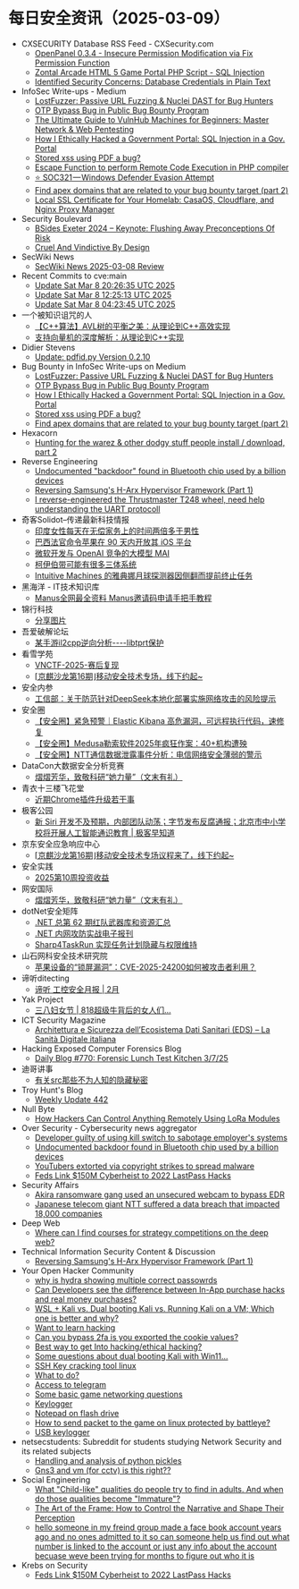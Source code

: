 # 每日安全资讯（2025-03-09）

- CXSECURITY Database RSS Feed - CXSecurity.com
  - [OpenPanel 0.3.4 - Insecure Permission Modification via Fix Permission Function](https://cxsecurity.com/issue/WLB-2025030010)
  - [Zontal Arcade HTML 5 Game Portal PHP Script - SQL Injection](https://cxsecurity.com/issue/WLB-2025030009)
  - [Identified Security Concerns: Database Credentials in Plain Text](https://cxsecurity.com/issue/WLB-2025030008)
- InfoSec Write-ups - Medium
  - [LostFuzzer: Passive URL Fuzzing & Nuclei DAST for Bug Hunters](https://infosecwriteups.com/lostfuzzer-passive-url-fuzzing-nuclei-dast-for-bug-hunters-a33501b9563b?source=rss----7b722bfd1b8d---4)
  - [OTP Bypass Bug in Public Bug Bounty Program](https://infosecwriteups.com/otp-bypass-bug-in-public-bug-bounty-program-5554eafc18ab?source=rss----7b722bfd1b8d---4)
  - [The Ultimate Guide to VulnHub Machines for Beginners: Master Network & Web Pentesting](https://infosecwriteups.com/the-ultimate-guide-to-vulnhub-machines-for-beginners-master-network-web-pentesting-8476a79315ae?source=rss----7b722bfd1b8d---4)
  - [How I Ethically Hacked a Government Portal: SQL Injection in a Gov. Portal](https://infosecwriteups.com/how-i-ethically-hacked-a-government-portal-sql-injection-in-a-gov-portal-9682869e5999?source=rss----7b722bfd1b8d---4)
  - [Stored xss using PDF  a bug?](https://infosecwriteups.com/stored-xss-using-pdf-a-bug-0690125015bb?source=rss----7b722bfd1b8d---4)
  - [Escape Function to perform Remote Code Execution in PHP compiler](https://infosecwriteups.com/escape-function-to-perform-remote-code-execution-in-php-compiler-709fd484b84f?source=rss----7b722bfd1b8d---4)
  - [⭐ SOC321 — Windows Defender Evasion Attempt](https://infosecwriteups.com/soc321-windows-defender-evasion-attempt-585b7f316f8a?source=rss----7b722bfd1b8d---4)
  - [Find apex domains that are related to your bug bounty target (part 2)](https://infosecwriteups.com/find-apex-domains-that-are-related-to-your-bug-bounty-target-part-2-e60644fd3cf8?source=rss----7b722bfd1b8d---4)
  - [Local SSL Certificate for Your Homelab: CasaOS, Cloudflare, and Nginx Proxy Manager](https://infosecwriteups.com/local-ssl-certificate-for-your-homelab-4c42a6db0e80?source=rss----7b722bfd1b8d---4)
- Security Boulevard
  - [BSides Exeter 2024 – Keynote: Flushing Away Preconceptions Of Risk](https://securityboulevard.com/2025/03/bsides-exeter-2024-keynote-flushing-away-preconceptions-of-risk/?utm_source=rss&utm_medium=rss&utm_campaign=bsides-exeter-2024-keynote-flushing-away-preconceptions-of-risk)
  - [Cruel And Vindictive By Design](https://securityboulevard.com/2025/03/cruel-and-vindictive-by-design/?utm_source=rss&utm_medium=rss&utm_campaign=cruel-and-vindictive-by-design)
- SecWiki News
  - [SecWiki News 2025-03-08 Review](http://www.sec-wiki.com/?2025-03-08)
- Recent Commits to cve:main
  - [Update Sat Mar  8 20:26:35 UTC 2025](https://github.com/trickest/cve/commit/379d5351f2ee1c2f55afa0c057a460f22ddf3ac4)
  - [Update Sat Mar  8 12:25:13 UTC 2025](https://github.com/trickest/cve/commit/3c290b0317548d62dc78301aaaf180920be4a145)
  - [Update Sat Mar  8 04:23:45 UTC 2025](https://github.com/trickest/cve/commit/2ec5f56ea829a74bd0f6f2c1308f7a1f61b52819)
- 一个被知识诅咒的人
  - [【C++算法】AVL树的平衡之美：从理论到C++高效实现](https://blog.csdn.net/nokiaguy/article/details/146122627)
  - [支持向量机的深度解析：从理论到C++实现](https://blog.csdn.net/nokiaguy/article/details/146122533)
- Didier Stevens
  - [Update: pdfid.py Version 0.2.10](https://blog.didierstevens.com/2025/03/08/update-pdfid-py-version-0-2-10/)
- Bug Bounty in InfoSec Write-ups on Medium
  - [LostFuzzer: Passive URL Fuzzing & Nuclei DAST for Bug Hunters](https://infosecwriteups.com/lostfuzzer-passive-url-fuzzing-nuclei-dast-for-bug-hunters-a33501b9563b?source=rss----7b722bfd1b8d--bug_bounty)
  - [OTP Bypass Bug in Public Bug Bounty Program](https://infosecwriteups.com/otp-bypass-bug-in-public-bug-bounty-program-5554eafc18ab?source=rss----7b722bfd1b8d--bug_bounty)
  - [How I Ethically Hacked a Government Portal: SQL Injection in a Gov. Portal](https://infosecwriteups.com/how-i-ethically-hacked-a-government-portal-sql-injection-in-a-gov-portal-9682869e5999?source=rss----7b722bfd1b8d--bug_bounty)
  - [Stored xss using PDF  a bug?](https://infosecwriteups.com/stored-xss-using-pdf-a-bug-0690125015bb?source=rss----7b722bfd1b8d--bug_bounty)
  - [Find apex domains that are related to your bug bounty target (part 2)](https://infosecwriteups.com/find-apex-domains-that-are-related-to-your-bug-bounty-target-part-2-e60644fd3cf8?source=rss----7b722bfd1b8d--bug_bounty)
- Hexacorn
  - [Hunting for the warez & other dodgy stuff people install / download, part 2](https://www.hexacorn.com/blog/2025/03/08/hunting-for-the-warez-other-dodgy-stuff-people-install-download-part-2/)
- Reverse Engineering
  - [Undocumented "backdoor" found in Bluetooth chip used by a billion devices](https://www.reddit.com/r/ReverseEngineering/comments/1j6od5k/undocumented_backdoor_found_in_bluetooth_chip/)
  - [Reversing Samsung's H-Arx Hypervisor Framework (Part 1)](https://www.reddit.com/r/ReverseEngineering/comments/1j6gc38/reversing_samsungs_harx_hypervisor_framework_part/)
  - [I reverse-engineered the Thrustmaster T248 wheel, need help understanding the UART protocoll](https://www.reddit.com/r/ReverseEngineering/comments/1j6i1j9/i_reverseengineered_the_thrustmaster_t248_wheel/)
- 奇客Solidot–传递最新科技情报
  - [印度女性每天在无偿家务上的时间两倍多于男性](https://www.solidot.org/story?sid=80738)
  - [巴西法官命令苹果在 90 天内开放其 iOS 平台](https://www.solidot.org/story?sid=80737)
  - [微软开发与 OpenAI 竞争的大模型 MAI](https://www.solidot.org/story?sid=80736)
  - [柯伊伯带可能有很多三体系统](https://www.solidot.org/story?sid=80735)
  - [Intuitive Machines 的雅典娜月球探测器因侧翻而提前终止任务](https://www.solidot.org/story?sid=80734)
- 黑海洋 - IT技术知识库
  - [Manus全网最全资料 Manus邀请码申请手把手教程](https://blog.upx8.com/4702)
- 锦行科技
  - [分享图片](https://mp.weixin.qq.com/s?__biz=MzIxNTQxMjQyNg==&mid=2247493860&idx=1&sn=43c25cbd8a3067eb368e5586e370be2c&chksm=979a1341a0ed9a57db71fab93674968d028384cee1143b8f41f1f93c61b695e25866ebd36a89&scene=58&subscene=0#rd)
- 吾爱破解论坛
  - [某手游il2cpp逆向分析----libtprt保护](https://mp.weixin.qq.com/s?__biz=MjM5Mjc3MDM2Mw==&mid=2651141913&idx=1&sn=8feb27e45b9e8da3b05c1f641d82e137&chksm=bd50a74d8a272e5bb56eecbf3c8c9602f147987dccdfd5ee74580e1093b0200c4c7f17041639&scene=58&subscene=0#rd)
- 看雪学苑
  - [VNCTF-2025-赛后复现](https://mp.weixin.qq.com/s?__biz=MjM5NTc2MDYxMw==&mid=2458590589&idx=1&sn=9a4e01c36963a74c187f2be20cbc75a8&chksm=b18c2df786fba4e147c945bfce6c421ca468a3bb78f55a0e039d6defc423982f8e3ee76e00ac&scene=58&subscene=0#rd)
  - [⌈京麒沙龙第16期⌋移动安全技术专场，线下约起~](https://mp.weixin.qq.com/s?__biz=MjM5NTc2MDYxMw==&mid=2458590589&idx=2&sn=709669f948bba9eadc6af3200e75764f&chksm=b18c2df786fba4e18addd520c84238b0df363d5fdceb64e99917eed8105baf5e8804bc3a650e&scene=58&subscene=0#rd)
- 安全内参
  - [工信部：关于防范针对DeepSeek本地化部署实施网络攻击的风险提示](https://mp.weixin.qq.com/s?__biz=MzI4NDY2MDMwMw==&mid=2247513907&idx=1&sn=5a76a8bbe61820e890793b003db629f7&chksm=ebfaf013dc8d79050219695fa1f379b93c8a93ebd6e645b71178b050e4751c9d99d2c5a1368f&scene=58&subscene=0#rd)
- 安全圈
  - [【安全圈】紧急预警｜Elastic Kibana 高危漏洞，可远程执行代码，速修复](https://mp.weixin.qq.com/s?__biz=MzIzMzE4NDU1OQ==&mid=2652068386&idx=1&sn=1b7561dc90e9ac7086e4648fbc108a8c&chksm=f36e7662c419ff741f68fa4d95867ad5aa4e881384e163c286d68426cb0427f284b5d1b6caa1&scene=58&subscene=0#rd)
  - [【安全圈】Medusa勒索软件2025年疯狂作案：40+机构遭殃](https://mp.weixin.qq.com/s?__biz=MzIzMzE4NDU1OQ==&mid=2652068386&idx=2&sn=37b81afb1c12a643e0276d18fb030d33&chksm=f36e7662c419ff74166e689e37c0e6a48997d87c68ccfe43c2f522d534e961b3fd44b26d92ff&scene=58&subscene=0#rd)
  - [【安全圈】NTT通信数据泄露事件分析：电信网络安全薄弱的警示](https://mp.weixin.qq.com/s?__biz=MzIzMzE4NDU1OQ==&mid=2652068386&idx=3&sn=aa9e0bf605b5a25c2e96ff4baf9d4cb5&chksm=f36e7662c419ff7497930cd96b14633f59b7ca6e23eeaf7968c25d419b61c93aa6f67f72718e&scene=58&subscene=0#rd)
- DataCon大数据安全分析竞赛
  - [熠熠芳华，致敬科研“她力量”（文末有礼）](https://mp.weixin.qq.com/s?__biz=MzU5Njg1NzMyNw==&mid=2247489167&idx=1&sn=5ae4863014edf58cedc987aaa6aa9107&chksm=fe5d0e0fc92a871966d3a310a62bc433b06799b447d59ad8dcf6c3f9d6f657d5930af82ce29b&scene=58&subscene=0#rd)
- 青衣十三楼飞花堂
  - [近期Chrome插件升级若干事](https://mp.weixin.qq.com/s?__biz=MzUzMjQyMDE3Ng==&mid=2247488057&idx=1&sn=aaf1399b0554dc598bfc9a0006c959a9&chksm=fab2d106cdc558103f82486098a2cfef436bed6e7b74902383a7d298378470b549706be9c9f9&scene=58&subscene=0#rd)
- 极客公园
  - [新 Siri 开发不及预期，内部团队动荡；字节发布反腐通报；北京市中小学校将开展人工智能通识教育 | 极客早知道](https://mp.weixin.qq.com/s?__biz=MTMwNDMwODQ0MQ==&mid=2653075206&idx=1&sn=ffb7a54afc6f77794e4a16fcda2c06ad&chksm=7e57cab0492043a6320b7332b11f500d1f569624700ab99987bb9dd7a76803baba35e5ef0bc3&scene=58&subscene=0#rd)
- 京东安全应急响应中心
  - [⌈京麒沙龙第16期⌋移动安全技术专场议程来了，线下约起~](https://mp.weixin.qq.com/s?__biz=MjM5OTk2MTMxOQ==&mid=2727844250&idx=1&sn=03b2412b5d6f957148793da22342eaca&chksm=80504e12b727c70475fa9794ba0192055565199bc80ae477d6f66e16981f96986d7393faee64&scene=58&subscene=0#rd)
- 安全实践
  - [2025第10周投资收益](https://mp.weixin.qq.com/s?__biz=MzI5NzAzMDg0NA==&mid=2650698123&idx=1&sn=4b6da83d4f48ef90f80204be215d5436&chksm=f4b19458c3c61d4eba9f73eede76fd103b16da4715d99f83a97dbce48e3031377d4b3bc752c2&scene=58&subscene=0#rd)
- 网安国际
  - [熠熠芳华，致敬科研“她力量”（文末有礼）](https://mp.weixin.qq.com/s?__biz=MzA4ODYzMjU0NQ==&mid=2652317470&idx=1&sn=5816997ad8180d4fc5b88f227144c62f&chksm=8bc4ba90bcb3338670ff1f147a3223fdefa06031f0af7ffdd8c2776840de32049d7fb7f398d8&scene=58&subscene=0#rd)
- dotNet安全矩阵
  - [.NET 总第 62 期红队武器库和资源汇总](https://mp.weixin.qq.com/s?__biz=MzUyOTc3NTQ5MA==&mid=2247499074&idx=1&sn=148fc52b26d5ecb7870a4383ef636fb8&chksm=fa5953afcd2edab98ae0bdb1379326561c2ba85200c706a7b12a9e94c010700b1b0d1fa1979f&scene=58&subscene=0#rd)
  - [.NET 内网攻防实战电子报刊](https://mp.weixin.qq.com/s?__biz=MzUyOTc3NTQ5MA==&mid=2247499074&idx=2&sn=6b64c43dba754df58476628fd1e50688&chksm=fa5953afcd2edab92996c9e91111c26b855849e58eb86357ae57028c7ef4d3ca4c1c67d68f72&scene=58&subscene=0#rd)
  - [Sharp4TaskRun 实现任务计划隐藏与权限维持](https://mp.weixin.qq.com/s?__biz=MzUyOTc3NTQ5MA==&mid=2247499074&idx=3&sn=1374865cdc2b3e3a2d4c699f2729a597&chksm=fa5953afcd2edab9b705aa485d605f307222ce65ace136c80fbd4b34d7e0ac1a355c7694de52&scene=58&subscene=0#rd)
- 山石网科安全技术研究院
  - [苹果设备的“锁屏漏洞”：CVE-2025-24200如何被攻击者利用？](https://mp.weixin.qq.com/s?__biz=MzUzMDUxNTE1Mw==&mid=2247511206&idx=1&sn=3ae458008520330a9967de44f5aba9b6&chksm=fa527918cd25f00e4971988e89fb3b76e03c7a8bc1200335ddad13f040e9f98284757d0b87c9&scene=58&subscene=0#rd)
- 谛听ditecting
  - [谛听 工控安全月报 | 2月](https://mp.weixin.qq.com/s?__biz=MzU3MzQyOTU0Nw==&mid=2247494746&idx=1&sn=0335b8ed5be3a3051fe05326c2df62e5&chksm=fcc36e1ecbb4e708e3d9b08762cb50f88be034aa44c84116d289a0118e87e4ad72d61913eb09&scene=58&subscene=0#rd)
- Yak Project
  - [三八妇女节 | 818超级牛背后的女人们…](https://mp.weixin.qq.com/s?__biz=Mzk0MTM4NzIxMQ==&mid=2247527844&idx=1&sn=c696488a9f30d435a716e8c8a045495b&chksm=c2d11100f5a6981664a9025a2434c5eded0f3b10dcf68f4fdca50c7103e685fa56bc1179bbe4&scene=58&subscene=0#rd)
- ICT Security Magazine
  - [Architettura e Sicurezza dell’Ecosistema Dati Sanitari (EDS) – La Sanità Digitale italiana](https://www.ictsecuritymagazine.com/articoli/ecosistema-dati-sanitari-eds/)
- Hacking Exposed Computer Forensics Blog
  - [Daily Blog #770: Forensic Lunch Test Kitchen 3/7/25](https://www.hecfblog.com/2025/03/daily-blog-770-forensic-lunch-test.html)
- 迪哥讲事
  - [有关src那些不为人知的隐藏秘密](https://mp.weixin.qq.com/s?__biz=MzIzMTIzNTM0MA==&mid=2247497251&idx=1&sn=a5daf6c67d8df6f701fcb838f35242c8&chksm=e8a5fc40dfd275567b8c9d659181dae4e432a45eecd1668bd3d5d598eb3b0ce91224d6691cc3&scene=58&subscene=0#rd)
- Troy Hunt's Blog
  - [Weekly Update 442](https://www.troyhunt.com/weekly-update-442/)
- Null Byte
  - [How Hackers Can Control Anything Remotely Using LoRa Modules](https://null-byte.wonderhowto.com/how-to/lora-range-test/)
- Over Security - Cybersecurity news aggregator
  - [Developer guilty of using kill switch to sabotage employer's systems](https://www.bleepingcomputer.com/news/security/developer-guilty-of-using-kill-switch-to-sabotage-employers-systems/)
  - [Undocumented backdoor found in Bluetooth chip used by a billion devices](https://www.bleepingcomputer.com/news/security/undocumented-backdoor-found-in-bluetooth-chip-used-by-a-billion-devices/)
  - [YouTubers extorted via copyright strikes to spread malware](https://www.bleepingcomputer.com/news/security/youtubers-extorted-via-copyright-strikes-to-spread-malware/)
  - [Feds Link $150M Cyberheist to 2022 LastPass Hacks](https://krebsonsecurity.com/2025/03/feds-link-150m-cyberheist-to-2022-lastpass-hacks/)
- Security Affairs
  - [Akira ransomware gang used an unsecured webcam to bypass EDR](https://securityaffairs.com/175103/cyber-crime/akira-ransomware-gang-used-unsecured-webcam-bypass-edr.html)
  - [Japanese telecom giant NTT suffered a data breach that impacted 18,000 companies](https://securityaffairs.com/175090/data-breach/japanese-telecom-giant-ntt-data-breach.html)
- Deep Web
  - [Where can I find courses for strategy competitions on the deep web?](https://www.reddit.com/r/deepweb/comments/1j6tb74/where_can_i_find_courses_for_strategy/)
- Technical Information Security Content & Discussion
  - [Reversing Samsung's H-Arx Hypervisor Framework (Part 1)](https://www.reddit.com/r/netsec/comments/1j6gbqj/reversing_samsungs_harx_hypervisor_framework_part/)
- Your Open Hacker Community
  - [why is hydra showing multiple correct passowrds](https://www.reddit.com/r/HowToHack/comments/1j6tvu0/why_is_hydra_showing_multiple_correct_passowrds/)
  - [Can Developers see the difference between In-App purchase hacks and real money purchases?](https://www.reddit.com/r/HowToHack/comments/1j6tmf3/can_developers_see_the_difference_between_inapp/)
  - [WSL + Kali vs. Dual booting Kali vs. Running Kali on a VM; Which one is better and why?](https://www.reddit.com/r/HowToHack/comments/1j6mpy8/wsl_kali_vs_dual_booting_kali_vs_running_kali_on/)
  - [Want to learn hacking](https://www.reddit.com/r/HowToHack/comments/1j6ilc5/want_to_learn_hacking/)
  - [Can you bypass 2fa is you exported the cookie values?](https://www.reddit.com/r/HowToHack/comments/1j6r4ta/can_you_bypass_2fa_is_you_exported_the_cookie/)
  - [Best way to get Into hacking/ethical hacking?](https://www.reddit.com/r/HowToHack/comments/1j6j06j/best_way_to_get_into_hackingethical_hacking/)
  - [Some questions about dual booting Kali with Win11...](https://www.reddit.com/r/HowToHack/comments/1j6kikm/some_questions_about_dual_booting_kali_with_win11/)
  - [SSH Key cracking tool linux](https://www.reddit.com/r/HowToHack/comments/1j6i1zi/ssh_key_cracking_tool_linux/)
  - [What to do?](https://www.reddit.com/r/HowToHack/comments/1j6cbgx/what_to_do/)
  - [Access to telegram](https://www.reddit.com/r/HowToHack/comments/1j6jqhs/access_to_telegram/)
  - [Some basic game networking questions](https://www.reddit.com/r/HowToHack/comments/1j696u0/some_basic_game_networking_questions/)
  - [Keylogger](https://www.reddit.com/r/HowToHack/comments/1j6hhu3/keylogger/)
  - [Notepad on flash drive](https://www.reddit.com/r/HowToHack/comments/1j6e397/notepad_on_flash_drive/)
  - [How to send packet to the game on linux protected by battleye?](https://www.reddit.com/r/HowToHack/comments/1j66fwp/how_to_send_packet_to_the_game_on_linux_protected/)
  - [USB keylogger](https://www.reddit.com/r/HowToHack/comments/1j6dfro/usb_keylogger/)
- netsecstudents: Subreddit for students studying Network Security and its related subjects
  - [Handling and analysis of python pickles](https://www.reddit.com/r/netsecstudents/comments/1j6lbpo/handling_and_analysis_of_python_pickles/)
  - [Gns3 and vm (for cctv) is this right??](https://www.reddit.com/r/netsecstudents/comments/1j6h215/gns3_and_vm_for_cctv_is_this_right/)
- Social Engineering
  - [What "Child-like" qualities do people try to find in adults. And when do those qualities become "Immature"?](https://www.reddit.com/r/SocialEngineering/comments/1j6p2et/what_childlike_qualities_do_people_try_to_find_in/)
  - [The Art of the Frame: How to Control the Narrative and Shape Their Perception](https://www.reddit.com/r/SocialEngineering/comments/1j68txl/the_art_of_the_frame_how_to_control_the_narrative/)
  - [hello someone in my freind group made a face book account years ago and no ones admitted to it so can someone help us find out what number is linked to the account or just any info about the account becuase weve been trying for months to figure out who it is](https://www.reddit.com/r/SocialEngineering/comments/1j6s71t/hello_someone_in_my_freind_group_made_a_face_book/)
- Krebs on Security
  - [Feds Link $150M Cyberheist to 2022 LastPass Hacks](https://krebsonsecurity.com/2025/03/feds-link-150m-cyberheist-to-2022-lastpass-hacks/)

